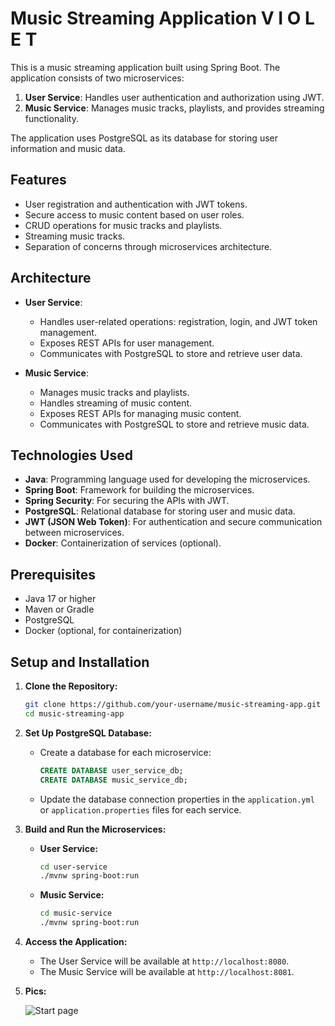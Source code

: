 # Music Streaming Application V I O L E T

This is a music streaming application built using Spring Boot. The application consists of two microservices:

1. **User Service**: Handles user authentication and authorization using JWT.
2. **Music Service**: Manages music tracks, playlists, and provides streaming functionality.

The application uses PostgreSQL as its database for storing user information and music data.

## Features

- User registration and authentication with JWT tokens.
- Secure access to music content based on user roles.
- CRUD operations for music tracks and playlists.
- Streaming music tracks.
- Separation of concerns through microservices architecture.

## Architecture

- **User Service**: 
  - Handles user-related operations: registration, login, and JWT token management.
  - Exposes REST APIs for user management.
  - Communicates with PostgreSQL to store and retrieve user data.

- **Music Service**:
  - Manages music tracks and playlists.
  - Handles streaming of music content.
  - Exposes REST APIs for managing music content.
  - Communicates with PostgreSQL to store and retrieve music data.

## Technologies Used

- **Java**: Programming language used for developing the microservices.
- **Spring Boot**: Framework for building the microservices.
- **Spring Security**: For securing the APIs with JWT.
- **PostgreSQL**: Relational database for storing user and music data.
- **JWT (JSON Web Token)**: For authentication and secure communication between microservices.
- **Docker**: Containerization of services (optional).

## Prerequisites

- Java 17 or higher
- Maven or Gradle
- PostgreSQL
- Docker (optional, for containerization)

## Setup and Installation

1. **Clone the Repository:**
    ```bash
    git clone https://github.com/your-username/music-streaming-app.git
    cd music-streaming-app
    ```

2. **Set Up PostgreSQL Database:**

   - Create a database for each microservice:
     ```sql
     CREATE DATABASE user_service_db;
     CREATE DATABASE music_service_db;
     ```

   - Update the database connection properties in the `application.yml` or `application.properties` files for each service.

3. **Build and Run the Microservices:**

    - **User Service:**
      ```bash
      cd user-service
      ./mvnw spring-boot:run
      ```

    - **Music Service:**
      ```bash
      cd music-service
      ./mvnw spring-boot:run
      ```

4. **Access the Application:**
   
   - The User Service will be available at `http://localhost:8080`.
   - The Music Service will be available at `http://localhost:8081`.

5. **Pics:**

   ![Start page](https://sun9-13.userapi.com/impg/1m3LBVu5uTX4vZSHnMt3J7beaXKMLMftUfAujw/hgxJtAUjydM.jpg?size=2560x1383&quality=96&sign=8bde1d67c1efef2481f85728495b516b&type=album)

    

